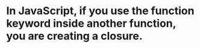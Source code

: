 # In JavaScript, if you use the function keyword inside another function, you are creating a closure.